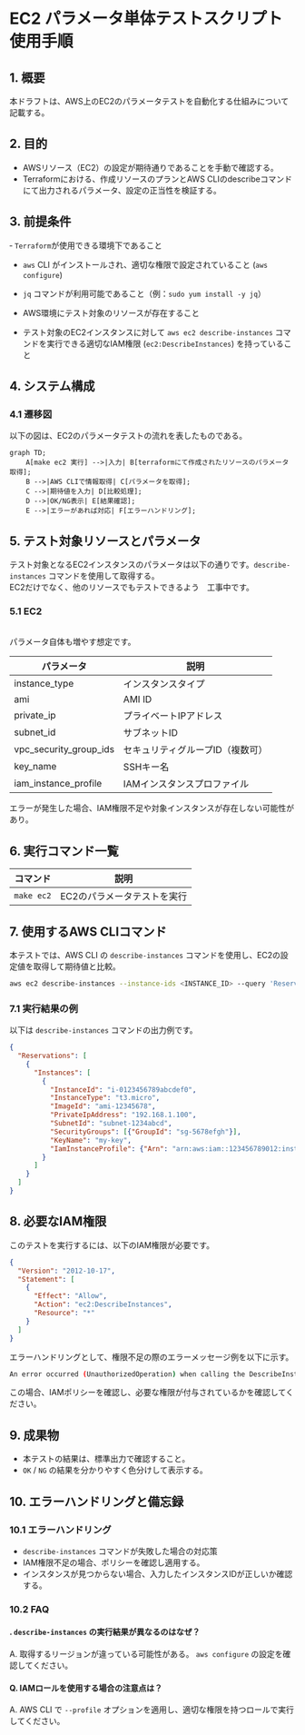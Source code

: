# EC2 パラメータ単体テストスクリプト使用手順

## 1. 概要
本ドラフトは、AWS上のEC2のパラメータテストを自動化する仕組みについて記載する。

## 2. 目的
- AWSリソース（EC2）の設定が期待通りであることを手動で確認する。
- Terraformにおける、作成リソースのプランとAWS CLIのdescribeコマンドにて出力されるパラメータ、設定の正当性を検証する。

## 3. 前提条件
‐ `Terraform`が使用できる環境下であること
- `aws` CLI がインストールされ、適切な権限で設定されていること (`aws configure`)
- `jq` コマンドが利用可能であること（例：`sudo yum install -y jq`）
- AWS環境にテスト対象のリソースが存在すること

- テスト対象のEC2インスタンスに対して `aws ec2 describe-instances` コマンドを実行できる適切なIAM権限 (`ec2:DescribeInstances`) を持っていること

## 4. システム構成

### 4.1 遷移図
以下の図は、EC2のパラメータテストの流れを表したものである。

```mermaid
graph TD;
    A[make ec2 実行] -->|入力| B[terraformにて作成されたリソースのパラメータ取得];
    B -->|AWS CLIで情報取得| C[パラメータを取得];
    C -->|期待値を入力| D[比較処理];
    D -->|OK/NG表示| E[結果確認];
    E -->|エラーがあれば対応| F[エラーハンドリング];
```

## 5. テスト対象リソースとパラメータ

テスト対象となるEC2インスタンスのパラメータは以下の通りです。`describe-instances` コマンドを使用して取得する。
<br>EC2だけでなく、他のリソースでもテストできるよう　工事中です。

### 5.1 EC2
<br>パラメータ自体も増やす想定です。

| パラメータ | 説明 |
|-----------|------|
| instance_type | インスタンスタイプ |
| ami | AMI ID |
| private_ip | プライベートIPアドレス |
| subnet_id | サブネットID |
| vpc_security_group_ids | セキュリティグループID（複数可） |
| key_name | SSHキー名 |
| iam_instance_profile | IAMインスタンスプロファイル |

エラーが発生した場合、IAM権限不足や対象インスタンスが存在しない可能性があり。

## 6. 実行コマンド一覧

| コマンド | 説明 |
|---------|------|
| `make ec2` | EC2のパラメータテストを実行 |

## 7. 使用するAWS CLIコマンド

本テストでは、AWS CLI の `describe-instances` コマンドを使用し、EC2の設定値を取得して期待値と比較。

```sh
aws ec2 describe-instances --instance-ids <INSTANCE_ID> --query 'Reservations[].Instances[0]'
```

### 7.1 実行結果の例

以下は `describe-instances` コマンドの出力例です。

```json
{
  "Reservations": [
    {
      "Instances": [
        {
          "InstanceId": "i-0123456789abcdef0",
          "InstanceType": "t3.micro",
          "ImageId": "ami-12345678",
          "PrivateIpAddress": "192.168.1.100",
          "SubnetId": "subnet-1234abcd",
          "SecurityGroups": [{"GroupId": "sg-5678efgh"}],
          "KeyName": "my-key",
          "IamInstanceProfile": {"Arn": "arn:aws:iam::123456789012:instance-profile/MyInstanceProfile"}
        }
      ]
    }
  ]
}
```

## 8. 必要なIAM権限

このテストを実行するには、以下のIAM権限が必要です。

```json
{
  "Version": "2012-10-17",
  "Statement": [
    {
      "Effect": "Allow",
      "Action": "ec2:DescribeInstances",
      "Resource": "*"
    }
  ]
}
```

エラーハンドリングとして、権限不足の際のエラーメッセージ例を以下に示す。

```sh
An error occurred (UnauthorizedOperation) when calling the DescribeInstances operation: You are not authorized to perform this operation.
```

この場合、IAMポリシーを確認し、必要な権限が付与されているかを確認してください。

## 9. 成果物

- 本テストの結果は、標準出力で確認すること。
- `OK` / `NG` の結果を分かりやすく色分けして表示する。

## 10. エラーハンドリングと備忘録

### 10.1 エラーハンドリング

- `describe-instances` コマンドが失敗した場合の対応策
- IAM権限不足の場合、ポリシーを確認し適用する。
- インスタンスが見つからない場合、入力したインスタンスIDが正しいか確認する。

### 10.2 FAQ

#### . `describe-instances` の実行結果が異なるのはなぜ？

A. 取得するリージョンが違っている可能性がある。 `aws configure` の設定を確認してください。

#### Q. IAMロールを使用する場合の注意点は？

A. AWS CLI で `--profile` オプションを適用し、適切な権限を持つロールで実行してください。
```
